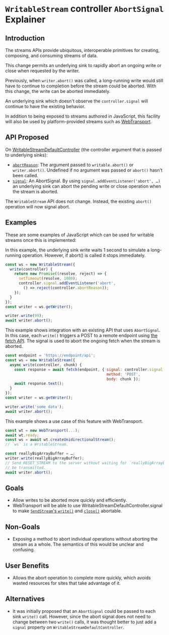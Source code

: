 # `WritableStream` controller `AbortSignal` Explainer


## Introduction

The streams APIs provide ubiquitous, interoperable primitives for creating, composing, and consuming streams of data.

This change permits an underlying sink to rapidly abort an ongoing write or close when requested by the writer.

Previously, when `writer.abort()` was called, a long-running write would still have to continue to completion before
the stream could be aborted. With this change, the write can be aborted immediately.

An underlying sink which doesn't observe the `controller.signal` will continue to have the existing behavior.

In addition to being exposed to streams authored in JavaScript, this facility will also be used by platform-provided
streams such as [WebTransport](https://w3c.github.io/webtransport/).


## API Proposed

On [WritableStreamDefaultController](https://streams.spec.whatwg.org/#writablestreamdefaultcontroller)
(the controller argument that is passed to underlying sinks):

*   [`abortReason`](https://streams.spec.whatwg.org/#writablestreamdefaultcontroller-abortreason): The argument passed
to `writable.abort()` or `writer.abort()`. Undefined if no argument was passed or `abort()` hasn't been called.
*   [`signal`](https://streams.spec.whatwg.org/#writablestreamdefaultcontroller-signal): An AbortSignal. By using
`signal.addEventListener('abort', …)` an underlying sink can abort the pending write or close operation when the
stream is aborted.

The `WritableStream` API does not change. Instead, the existing `abort()` operation will now signal abort.


## Examples

These are some examples of JavaScript which can be used for writable streams once this is implemented:

In this example, the underlying sink write waits 1 second to simulate a long-running operation. However, if abort() is
called it stops immediately.


```javascript
const ws = new WritableStream({
  write(controller) {
    return new Promise((resolve, reject) => {
      setTimeout(resolve, 1000);
      controller.signal.addEventListener('abort',
        () => reject(controller.abortReason));
    });
  }
});
const writer = ws.getWriter();

writer.write(99);
await writer.abort();
```


This example shows integration with an existing API that uses `AbortSignal`. In this case, each `write()` triggers a
POST to a remote endpoint using [the fetch API](https://developer.mozilla.org/en-US/docs/Web/API/Fetch_API). The signal
is used to abort the ongoing fetch when the stream is aborted.


```javascript
const endpoint = 'https://endpoint/api';
const ws = new WritableStream({
  async write(controller, chunk) {
    const response = await fetch(endpoint, { signal: controller.signal,
                                             method: 'POST',
                                             body: chunk });
    await response.text();
  }
});
const writer = ws.getWriter();

writer.write('some data');
await writer.abort();
```

This example shows a use case of this feature with WebTransport.

```javascript
const wt = new WebTransport(...);
await wt.ready;
const ws = await wt.createUnidirectionalStream();
// `ws` is a WritableStream.

const reallyBigArrayBuffer = …;
writer.write(reallyBigArrayBuffer);
// Send RESET_STREAM to the server without waiting for `reallyBigArrayBuffer` to
// be transmitted.
await writer.abort();
```



## Goals

*   Allow writes to be aborted more quickly and efficiently.
*   WebTransport will be able to use WritableStreamDefaultController.signal to make
[`SendStream`'s `write()`](https://w3c.github.io/webtransport/#sendstream-write) and
[`close()`](https://w3c.github.io/webtransport/#sendstream-close) abortable.


## Non-Goals

*   Exposing a method to abort individual operations without aborting the stream as a whole. The semantics of this
would be unclear and confusing.


## User Benefits

*   Allows the abort operation to complete more quickly, which avoids wasted resources for sites that take advantage of it.


## Alternatives

*   It was initially proposed that an `AbortSignal` could be passed to each sink `write()` call. However, since the
abort signal does not need to change between two `write()` calls, it was thought better to just add a `signal` property
on `WritableStreamDefaultController`.
